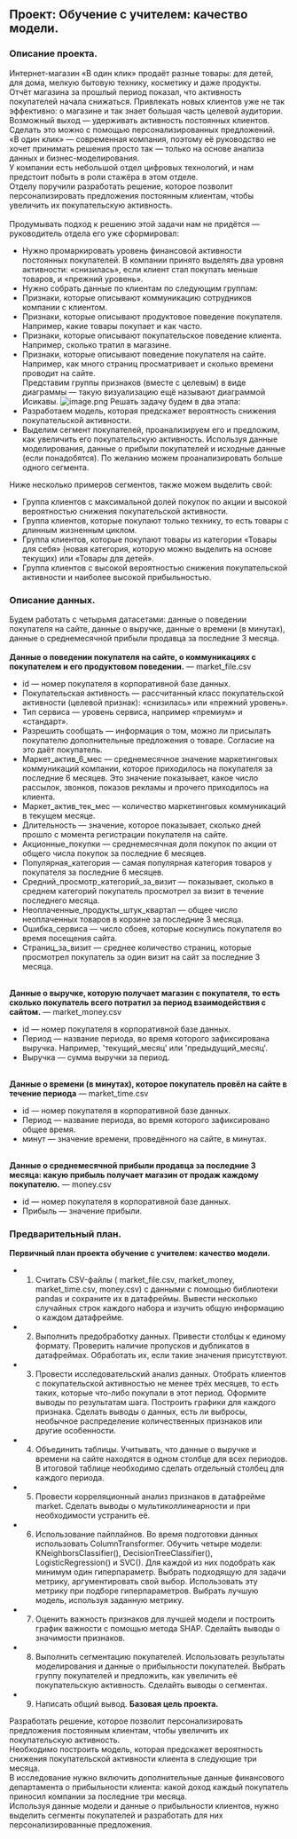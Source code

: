 ## Проект: Обучение с учителем: качество модели.
### Описание проекта.
Интернет-магазин «В один клик» продаёт разные товары: для детей, для дома, мелкую бытовую технику, косметику и даже продукты.<br/>
Отчёт магазина за прошлый период показал, что активность покупателей начала снижаться. Привлекать новых клиентов уже не так эффективно: о магазине и так знает большая часть целевой аудитории.<br/>
Возможный выход — удерживать активность постоянных клиентов. Сделать это можно с помощью персонализированных предложений.<br/>
«В один клик» — современная компания, поэтому её руководство не хочет принимать решения просто так — только на основе анализа данных и бизнес-моделирования.<br/>
У компании есть небольшой отдел цифровых технологий, и нам предстоит побыть в роли стажёра в этом отделе.<br/>
Отделу поручили разработать решение, которое позволит персонализировать предложения постоянным клиентам, чтобы увеличить их покупательскую активность.<br/>
<br/>
Продумывать подход к решению этой задачи нам не придётся — руководитель отдела его уже сформировал:
- Нужно промаркировать уровень финансовой активности постоянных покупателей. В компании принято выделять два уровня активности: «снизилась», если клиент стал покупать меньше товаров, и «прежний уровень».
- Нужно собрать данные по клиентам по следующим группам:
- Признаки, которые описывают коммуникацию сотрудников компании с клиентом.
- Признаки, которые описывают продуктовое поведение покупателя. Например, какие товары покупает и как часто.
- Признаки, которые описывают покупательское поведение клиента. Например, сколько тратил в магазине.
- Признаки, которые описывают поведение покупателя на сайте. Например, как много страниц просматривает и сколько времени проводит на сайте.<br/>
Представим группы признаков (вместе с целевым) в виде диаграммы — такую визуализацию ещё называют диаграммой Исикавы.
![image.png](attachment:image.png)
Решать задачу будем в два этапа:<br/>
- Разработаем модель, которая предскажет вероятность снижения покупательской активности.
- Выделим сегмент покупателей, проанализируем его и предложим, как увеличить его покупательскую активность. Используя данные моделирования, данные о прибыли покупателей и исходные данные (если понадобятся). По желанию можем проанализировать больше одного сегмента.<br/>
	
Ниже несколько примеров сегментов, также можем выделить свой:
	
- Группа клиентов с максимальной долей покупок по акции и высокой вероятностью снижения покупательской активности.
- Группа клиентов, которые покупают только технику, то есть товары с длинным жизненным циклом.
- Группа клиентов, которые покупают товары из категории «Товары для себя» (новая категория, которую можно выделить на основе текущих) или «Товары для детей».
- Группа клиентов с высокой вероятностью снижения покупательской активности и наиболее высокой прибыльностью.
### Описание данных.
Будем работать с четырьмя датасетами: данные о поведении покупателя на сайте, данные о выручке, данные о времени (в минутах), данные о среднемесячной прибыли продавца за последние 3 месяца.<br/><br/>
**Данные о поведении покупателя на сайте, о коммуникациях с покупателем и его продуктовом поведении.** — market_file.csv
- id — номер покупателя в корпоративной базе данных.
- Покупательская активность — рассчитанный класс покупательской активности (целевой признак): «снизилась» или «прежний уровень».
- Тип сервиса — уровень сервиса, например «премиум» и «стандарт».
- Разрешить сообщать — информация о том, можно ли присылать покупателю дополнительные предложения о товаре. Согласие на это даёт покупатель.
- Маркет_актив_6_мес — среднемесячное значение маркетинговых коммуникаций компании, которое приходилось на покупателя за последние 6 месяцев. Это значение показывает, какое число рассылок, звонков, показов рекламы и прочего приходилось на клиента.
- Маркет_актив_тек_мес — количество маркетинговых коммуникаций в текущем месяце.
- Длительность — значение, которое показывает, сколько дней прошло с момента регистрации покупателя на сайте.
- Акционные_покупки — среднемесячная доля покупок по акции от общего числа покупок за последние 6 месяцев.
- Популярная_категория — самая популярная категория товаров у покупателя за последние 6 месяцев.
- Средний_просмотр_категорий_за_визит — показывает, сколько в среднем категорий покупатель просмотрел за визит в течение последнего месяца.
- Неоплаченные_продукты_штук_квартал — общее число неоплаченных товаров в корзине за последние 3 месяца.
- Ошибка_сервиса — число сбоев, которые коснулись покупателя во время посещения сайта.
- Страниц_за_визит — среднее количество страниц, которые просмотрел покупатель за один визит на сайт за последние 3 месяца.<br/><br/>

**Данные о выручке, которую получает магазин с покупателя, то есть сколько покупатель всего потратил за период взаимодействия с сайтом.** — market_money.csv
- id — номер покупателя в корпоративной базе данных.
- Период — название периода, во время которого зафиксирована выручка. Например, 'текущий_месяц' или 'предыдущий_месяц'.
- Выручка — сумма выручки за период.<br/><br/>

**Данные о времени (в минутах), которое покупатель провёл на сайте в течение периода** — market_time.csv
- id — номер покупателя в корпоративной базе данных.
- Период — название периода, во время которого зафиксировано общее время.
- минут — значение времени, проведённого на сайте, в минутах.<br/><br/>

**Данные о среднемесячной прибыли продавца за последние 3 месяца: какую прибыль получает магазин от продаж каждому покупателю.** — money.csv
- id — номер покупателя в корпоративной базе данных.
- Прибыль — значение прибыли.<br/>
### Предварительный план.
**Первичный план проекта обучение с учителем: качество модели.**

* 1. Считать CSV-файлы ( market_file.csv, market_money, market_time.csv, money.csv) с данными с помощью библиотеки pandas и сохраните их в датафреймы. Вывести несколько случайных строк каждого набора и изучить общую информацию о каждом датафрейме.
* 2. Выполнить предобработку данных. Привести столбцы к единому формату. Проверить наличие пропусков и дубликатов в датафреймах. Обработать их, если такие значения присутствуют.
* 3. Провести исследовательский анализ данных. Отобрать клиентов с покупательской активностью не менее трёх месяцев, то есть таких, которые что-либо покупали в этот период. Оформите выводы по результатам шага. Построить графики для каждого признака. Сделать выводы о данных, есть ли выбросы, необычное распределение количественных признаков или другие особенности.
* 4. Объединить таблицы. Учитывать, что данные о выручке и времени на сайте находятся в одном столбце для всех периодов. В итоговой таблице необходимо сделать отдельный столбец для каждого периода.
* 5. Провести корреляционный анализ признаков в датафрейме market. Сделать выводы о мультиколлинеарности и при необходимости устранить её.
* 6. Использование пайплайнов. Во время подготовки данных использовать ColumnTransformer. Обучить четыре модели: KNeighborsClassifier(), DecisionTreeClassifier(), LogisticRegression() и  SVC(). Для каждой из них подобрать как минимум один гиперпараметр. Выбрать подходящую для задачи метрику, аргументировать свой выбор. Использовать эту метрику при подборе гиперпараметров. Выбрать лучшую модель, используя заданную метрику.
* 7. Оценить важность признаков для лучшей модели и построить график важности с помощью метода SHAP. Сделайть выводы о значимости признаков.
* 8. Выполнить сегментацию покупателей. Использовать результаты моделирования и данные о прибыльности покупателей. Выбрать группу покупателей и предложить, как увеличить её покупательскую активность. Сделайть выводы о сегментах.
* 9. Написать общий вывод.
**Базовая цель проекта.**

Разработать решение, которое позволит персонализировать предложения постоянным клиентам, чтобы увеличить их покупательскую активность.<br/>
Необходимо построить модель, которая предскажет вероятность снижения покупательской активности клиента в следующие три месяца.<br/>
В исследование нужно включить дополнительные данные финансового департамента о прибыльности клиента: какой доход каждый покупатель приносил компании за последние три месяца.<br/>
Используя данные модели и данные о прибыльности клиентов, нужно выделить сегменты покупателей и разработать для них персонализированные предложения.
